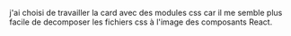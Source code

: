 
j'ai choisi de travailler la card avec des modules css car il me semble plus facile de decomposer les fichiers css à l'image des composants React.

